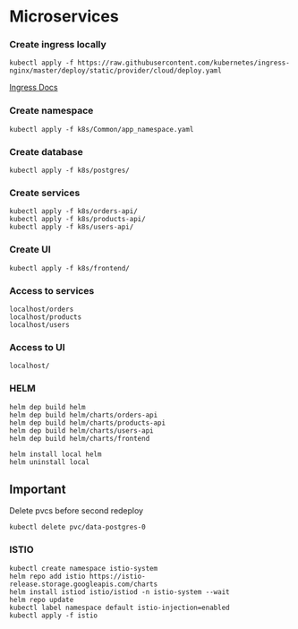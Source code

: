 # Microservices

### Create ingress locally
```
kubectl apply -f https://raw.githubusercontent.com/kubernetes/ingress-nginx/master/deploy/static/provider/cloud/deploy.yaml
```
[Ingress Docs](https://kubernetes.github.io/ingress-nginx/deploy/#quick-start)
### Create namespace
```
kubectl apply -f k8s/Common/app_namespace.yaml
```

### Create database
```
kubectl apply -f k8s/postgres/
```

### Create services
```
kubectl apply -f k8s/orders-api/
kubectl apply -f k8s/products-api/
kubectl apply -f k8s/users-api/
```

### Create UI
```
kubectl apply -f k8s/frontend/
```

### Access to services
```
localhost/orders
localhost/products
localhost/users
```

### Access to UI
```
localhost/
```

### HELM
```
helm dep build helm
helm dep build helm/charts/orders-api
helm dep build helm/charts/products-api
helm dep build helm/charts/users-api
helm dep build helm/charts/frontend

helm install local helm
helm uninstall local
```

## Important
Delete pvcs before second redeploy
```
kubectl delete pvc/data-postgres-0
```

### ISTIO
```
kubectl create namespace istio-system
helm repo add istio https://istio-release.storage.googleapis.com/charts
helm install istiod istio/istiod -n istio-system --wait
helm repo update
kubectl label namespace default istio-injection=enabled
kubectl apply -f istio 
```

